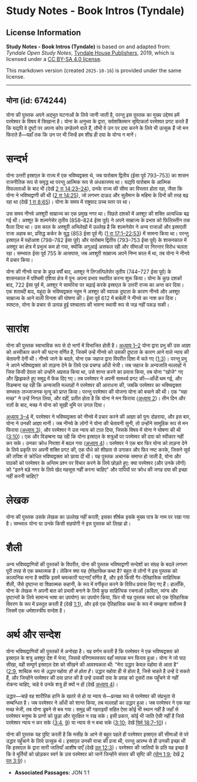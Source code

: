 # Study Notes - Book Intros (Tyndale)

## License Information

**Study Notes - Book Intros (Tyndale)** is based on and adapted from: _Tyndale Open Study Notes_, [Tyndale House Publishers](https://tyndaleopenresources.com/), 2019, which is licensed under a [CC BY-SA 4.0 license](https://creativecommons.org/licenses/by-sa/4.0/legalcode.en).

This markdown version (created `2025-10-16`) is provided under the same license.



--------------------------------

## योना (id: 674244)

योना की पुस्तक अपने अद्भुत घटनाओं के लिये जानी जाती है, परन्तु इस पुस्तक का मुख्य उद्देश्य हमें परमेश्वर के विषय में सिखाना है। योना के अनुभव के द्वारा, सर्वशक्तिमान सृष्टिकर्ता परमेश्वर प्रगट करते हैं कि यद्यपि वे दुष्टों पर अपना कोप उण्डेलने वाले हैं, तौभी वे उन पर दया करने के लिये भी उत्सुक हैं जो मन फिराते हैं—यहाँ तक कि उन पर भी जिन्हें हम शीघ्र ही दया के योग्य न मानें।

सन्दर्भ
=======

योना उत्तरी इस्राएल के राज्य में एक भविष्यद्वक्ता थे, जब यारोबाम द्वितीय (ईसा पूर्व 793–753\) का शासन राजनीतिक रूप से समृद्ध था परन्तु आत्मिक रूप से अंधकारमय था। यद्यपि यारोबाम के आत्मिक विफलताओं के बाद भी (देखें [2 रा 14:23–24](https://ref.ly/2Kgs14:23-2Kgs14:24)), उनके राज्य की सीमा का विस्तार होता रहा, जैसा कि योना ने भविष्यद्वाणी की थी ([2 रा 14:25](https://ref.ly/2Kgs14:25)), जो लगभग दाऊद और सुलैमान के महिमा के दिनों की तरह बढ़ रहा था (देखें [1 रा 8:65](https://ref.ly/1Kgs8:65))। योना के समय में राष्ट्रवाद उच्च स्तर पर था।

उस समय नीनवे अश्शूरी साम्राज्य का एक प्रमुख नगर था। पिछले दशकों में अश्शूर की शक्ति अत्यधिक बढ़ गई थी। अश्शूर के शल्मनेसेर तृतीय (858–824 ईसा पूर्व) ने अपने साम्राज्य के प्रभाव को फिलिस्तीन तक फैला दिया था। उस काल के अश्शूरी अभिलेखों में उल्लेख है कि शल्मनेसेर ने अन्य राजाओं और इस्राएली राजा अहाब का, प्रसिद्ध कर्कर के युद्ध (853 ईसा पूर्व में) ([1 रा 17:1–22:53](https://ref.ly/1Kgs17:1-1Kgs22:53)) में सामना किया था। परन्तु इस्राएल में यहोआश (798–782 ईसा पूर्व) और यारोबाम द्वितीय (793–753 ईसा पूर्व) के शासनकाल में अश्शूर का क्षेत्र में प्रभुत्व कम हो गया, क्योंकि अगुआई असफल रही और सीमाओं पर निरन्तर विरोध चलता रहा। सम्भवतः ईसा पूर्व 755 के आसपास, जब अश्शूरी साम्राज्य अपने निम्न काल में था, तब योना ने नीनवे में प्रचार किया।

योना की नीनवे यात्रा के कुछ वर्षों बाद, अश्शूर ने तिग्लत्पिलेसेर तृतीय (744–727 ईसा पूर्व) के शासनकाल में पश्चिमी एशिया क्षेत्र में पुनः अपना प्रभाव स्थापित करना शुरू किया। योना के कुछ दशकों बाद, 722 ईसा पूर्व में, अश्शूर ने सामरिया पर चढ़ाई करके इस्राएल के उत्तरी राज्य का अन्त कर दिया। एक शताब्दी बाद, यहूदा के भविष्यद्वक्ता नहूम ने अश्शूर की व्यापक दुष्टता के कारण नीनवे और अश्शूर साम्राज्य के आने वाली विनाश की घोषणा की। ईसा पूर्व 612 में बाबेली ने नीनवे का नाश कर दिया। स्पष्टतः, योना के प्रचार से उत्पन्न हुई पश्चाताप की भावना स्थायी रूप से जड़ नहीं पकड़ सकी।

सारांश
======

योना की पुस्तक स्वाभाविक रूप से दो भागों में विभाजित होती है। [अध्याय 1–2](https://ref.ly/Jonah1:1-Jonah2:10) योना द्वारा प्रभु की उस आज्ञा को अस्वीकार करने की घटना वर्णित है, जिसमें उन्हें नीनवे को उसकी दुष्टता के कारण आने वाले न्याय की चेतावनी देनी थी। नीनवे जाने के बदले, योना एक जहाज द्वारा विपरीत दिशा में चले गए ([1:3](https://ref.ly/Jonah1:3))। परन्तु प्रभु ने अपने भविष्यद्वक्ता को ताड़ना देने के लिये एक प्रचण्ड आँधी भेजी। जब जहाज के अन्यजाति मल्लाहों ने जिस किसी देवता को उन्होंने अप्रसन्न किया था, उसे शान्त करने का प्रयास किया, तब योना "खोजे" गए और झिझकते हुए समुद्र में फेंक दिए गए। तब परमेश्वर ने अपनी सामर्थ्य प्रगट की—आँधी थम गई, और विडम्बना यह रही कि अन्यजाति मल्लाहों ने परमेश्वर की आराधना की, जबकि परमेश्वर का भविष्यद्वक्ता सम्भवतः लज्जाजनक मृत्यु को प्राप्त किया। परन्तु परमेश्वर की योजना योना को बचाने की थी। एक "महा मच्छ" ने उन्हें निगल लिया, और वहीं, प्रतीत होता है कि योना ने मन फिराया ([अध्याय 2](https://ref.ly/Jonah2:1-Jonah2:10))। तीन दिन और रातों के बाद, मच्छ ने योना को सूखी भूमि पर उगल दिया।

[अध्याय 3–4](https://ref.ly/Jonah3:1-Jonah4:11) में, परमेश्वर ने भविष्यद्वक्ता को नीनवे में प्रचार करने की आज्ञा को पुनः दोहराया, और इस बार, योना ने उनकी आज्ञा मानी। जब नीनवे के लोगों ने योना की चेतावनी सुनी, तो उन्होंने सामूहिक रूप से मन फिराया ([अध्याय 3](https://ref.ly/Jonah3:1-Jonah3:10)), और परमेश्वर ने उस न्याय को टाल दिया, जिसके विषय में योना ने घोषणा की थी ([3:10](https://ref.ly/Jonah3:10))। एक और विडम्बना यह रही कि योना इस्राएल के शत्रुओं पर परमेश्वर की दया को स्वीकार नहीं कर सके। उनका क्रोध निराशा में बदल गया ([अध्याय 4](https://ref.ly/Jonah4:1-Jonah4:11))। परमेश्वर ने एक बार फिर योना को ताड़ना देने के लिये प्रकृति पर अपनी शक्ति प्रगट की, एक पौधे को शीघ्रता से उगाकर और फिर नष्ट करके, जिसने सूर्य की तपिश से क्रोधित भविष्यद्वक्ता को छाया दी थी। यह पुस्तक अचानक समाप्त हो जाती है, योना और पाठकों को परमेश्वर के अन्तिम प्रश्न पर विचार करने के लिये छोड़ते हुए: क्या परमेश्वर (और उनके लोगों) को "इतने बड़े नगर के लिये खेद महसूस नहीं करना चाहिए" और पापियों पर क्रोध की जगह दया की इच्छा नहीं करनी चाहिए?

लेखक
====

योना की पुस्तक उसके लेखक का उल्लेख नहीं करती; इसका शीर्षक इसके मुख्य पात्र के नाम पर रखा गया है। सम्भवतः योना या उनके किसी सहयोगी ने इस पुस्तक को लिखा हो।

शैली
====

अन्य भविष्यद्वाणियों की पुस्तकों के विपरीत, योना की पुस्तक भविष्यद्वाणी सन्देशों का संग्रह के बदले लगभग पूरी तरह से एक कथात्मक है। लेकिन क्या यह *ऐतिहासिक* कथा है? बहुत से लोगों ने इस पुस्तक को काल्पनिक माना है क्योंकि इसमें चमत्कारी घटनाएँ वर्णित हैं, और इसे किसी गैर\-ऐतिहासिक साहित्यिक शैली, जैसे दृष्टान्त या शिक्षात्मक कहानी, के रूप में वर्गीकृत करने के विविध प्रयास किए गए हैं। हालाँकि, योना के लेखक ने अपनी बात को प्रभावी बनाने के लिये कुछ साहित्यिक रचनाओं (कविता, व्यंग्य और दृष्टान्तों के लिये सामान्य भाषा का उपयोग) का उपयोग किया, फिर भी यह पुस्तक स्वयं को एक ऐतिहासिक विवरण के रूप में प्रस्तुत करती है (देखें [1:1](https://ref.ly/Jonah1:1)), और इसे एक ऐतिहासिक कथा के रूप में समझना सर्वोत्तम है जिसमें एक धर्मशास्त्रीय सन्देश है।

अर्थ और सन्देश
==============

योना भविष्यद्वाणियों की पुस्तकों में अनोखा है। यह वर्णन करती है कि परमेश्वर ने एक भविष्यद्वक्ता को इस्राएल के शत्रु अश्शूर देश में भेजा, जिससे परिणामस्वरूप वहाँ व्यापक मन फिराव हुआ। योना ने जो पाठ सीखा, वही सम्पूर्ण इस्राएल देश को सीखने की आवश्यकता थी: "मेरा उद्धार केवल यहोवा से आता है" ([2:9](https://ref.ly/Jonah2:9), शाब्दिक रूप से *उद्धार* यहोवा *ही से होता है*। उद्धार यहोवा ही से होता है, जिसे चाहते है उन्हें दे सकते हैं, और जिन्होंने परमेश्वर की दया प्राप्त की है उन्हें उसकी दया के प्रवाह को दूसरों तक पहुँचने से नहीं रोकना चाहिए, चाहे वे उनके शत्रु ही क्यों न हों (देखें [अध्याय 4](https://ref.ly/Jonah4:1-Jonah4:11))।

उद्धार—चाहे वह शारीरिक हानि के खतरे से हो या न्याय से—प्रत्यक्ष रूप से परमेश्वर की संप्रभुता से सम्बन्धित है। जब परमेश्वर ने आँधी को शान्त किया, तब मल्लाहों का उद्धार हुआ। जब परमेश्वर ने एक महा मच्छ भेजी, तब योना डूबने से बच गया। समुद्र की गहराइयों सहित ऐसा कोई भी स्थान नहीं है जहाँ से परमेश्वर मनुष्य के प्राणों को छुड़ा और सुरक्षित न रख सके। इसी प्रकार, कोई भी जाति ऐसी नहीं है जिसे परमेश्वर न्याय न कर सके ([3:4](https://ref.ly/Jonah3:4), [9](https://ref.ly/Jonah3:9)) या न्याय से न बचा सके ([3:10](https://ref.ly/Jonah3:10); देखें [यिर्म 18:7–10](https://ref.ly/Jer18:7-Jer18:10))।

योना की पुस्तक यह पुष्टि करती है कि मसीह के आने से बहुत पहले ही परमेश्वर इस्राएल की सीमाओं से परे उद्धार पहुँचाने के लिये उत्सुक थे। इस्राएल उनकी वाचा की प्रजा थी, परन्तु आरम्भ से ही उनकी इच्छा थी कि इस्राएल के द्वारा सारी जातियाँ आशीष पाएँ (देखें [उत 12:3](https://ref.ly/Gen12:3))। परमेश्वर की जातियों के प्रति यह इच्छा है कि वे मूर्तियों को छोड़कर स्वर्ग के उस परमेश्वर को जानें जिन्होंने संसार की सृष्टि की ([योन 1:9](https://ref.ly/Jonah1:9); देखें [2 पत 3:9](https://ref.ly/2Pet3:9))।

* **Associated Passages:** JON 1:1

